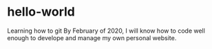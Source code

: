 # hello-world
Learning how to git
By February of 2020, I will know how to code well enough to develope and manage my own personal website.
